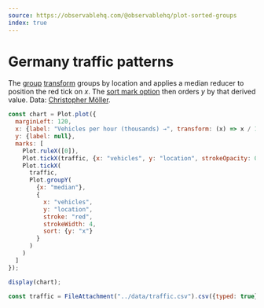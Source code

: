 ```yaml
---
source: https://observablehq.com/@observablehq/plot-sorted-groups
index: true
---
```


# Germany traffic patterns

The [group](https://observablehq.com/plot/transforms/group) [transform](https://observablehq.com/plot/features/transforms) groups by location and applies a median reducer to position the red tick on _x_. The [sort mark option](https://observablehq.com/plot/features/scales#sort-mark-option) then orders _y_ by that derived value. Data: [Christopher Möller](https://gist.github.com/chrtze/c74efb46cadb6a908bbbf5227934bfea).

```js echo
const chart = Plot.plot({
  marginLeft: 120,
  x: {label: "Vehicles per hour (thousands) →", transform: (x) => x / 1000},
  y: {label: null},
  marks: [
    Plot.ruleX([0]),
    Plot.tickX(traffic, {x: "vehicles", y: "location", strokeOpacity: 0.3}),
    Plot.tickX(
      traffic,
      Plot.groupY(
        {x: "median"},
        {
          x: "vehicles",
          y: "location",
          stroke: "red",
          strokeWidth: 4,
          sort: {y: "x"}
        }
      )
    )
  ]
});

display(chart);
```

```js echo
const traffic = FileAttachment("../data/traffic.csv").csv({typed: true});
```
